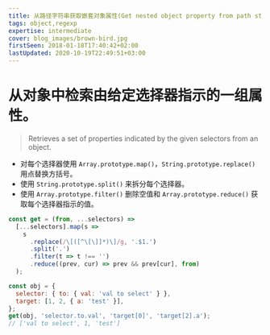 ```yaml
---
title: 从路径字符串获取嵌套对象属性(Get nested object property from path string)
tags: object,regexp
expertise: intermediate
cover: blog_images/brown-bird.jpg
firstSeen: 2018-01-18T17:40:42+02:00
lastUpdated: 2020-10-19T22:49:51+03:00
---
```


# 从对象中检索由给定选择器指示的一组属性。
> Retrieves a set of properties indicated by the given selectors from an object.

- 对每个选择器使用 `Array.prototype.map()`，`String.prototype.replace()` 用点替换方括号。
- 使用 `String.prototype.split()` 来拆分每个选择器。
- 使用 `Array.prototype.filter()` 删除空值和 `Array.prototype.reduce()` 获取每个选择器指示的值。

```js
const get = (from, ...selectors) =>
  [...selectors].map(s =>
    s
      .replace(/\[([^\[\]]*)\]/g, '.$1.')
      .split('.')
      .filter(t => t !== '')
      .reduce((prev, cur) => prev && prev[cur], from)
  );
```

```js
const obj = {
  selector: { to: { val: 'val to select' } },
  target: [1, 2, { a: 'test' }],
};
get(obj, 'selector.to.val', 'target[0]', 'target[2].a');
// ['val to select', 1, 'test']
```
